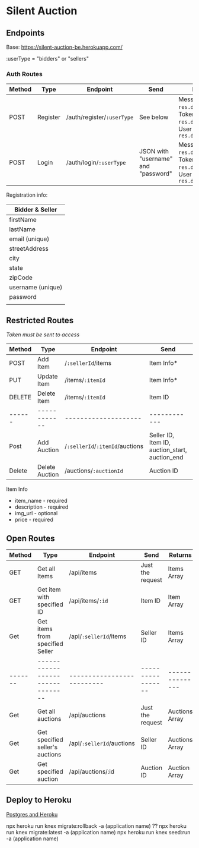 # Silent Auction

## Endpoints

Base: https://silent-auction-be.herokuapp.com/

:userType = "bidders" or "sellers"

### Auth Routes

| Method | Type     | Endpoint                   | Send                                | Returns                                                                               |
| ------ | -------- | -------------------------- | ----------------------------------- | ------------------------------------------------------------------------------------- |
| POST   | Register | /auth/register/`:userType` | See below                           | Message: `res.data.message`, Token: `res.data.token`, User object: `res.data.newUser` |
| POST   | Login    | /auth/login/`:userType`    | JSON with "username" and "password" | Message: `res.data.message`, Token: `res.data.token`, User object: `res.data.user`    |

Registration info:

| Bidder & Seller   |
| ----------------- |
| firstName         |
| lastName          |
| email (unique)    |
| streetAddress     |
| city              |
| state             |
| zipCode           |
| username (unique) |
| password          |
|                   |

## Restricted Routes

*Token must be sent to access*

| Method | Type           | Endpoint                        | Send                                           | Returns                    |
| ------ | -------------- | ------------------------------- | ---------------------------------------------- | -------------------------- |
| POST   | Add Item       | /`:sellerId`/items              | Item Info*                                     | Message, Item object       |
| PUT    | Update Item    | /items/`:itemId`                | Item Info*                                     | Message, Item object       |
| DELETE | Delete Item    | /items/`:itemId`                | Item ID                                        | Message                    |
| ------ | ------------   | --------------------            | ------------                                   | ---------------------      |
| Post   | Add Auction    | /`:sellerId`/`:itemId`/auctions | Seller ID, Item ID, auction_start, auction_end | message, newAuction object |
| Delete | Delete Auction | /auctions/`:auctionId`          | Auction ID                                     | Message                    |

Item Info

- item_name - required
- description - required
- img_url - optional
- price - required

## Open Routes

| Method  | Type                             | Endpoint                   | Send              | Returns         |
| ------- | -------------------------------- | -------------------------- | ----------------- | --------------- |
| GET     | Get all Items                    | /api/items                 | Just the request  | Items Array     |
| GET     | Get item with specified ID       | /api/items/`:id`           | Item ID           | Item Array      |
| Get     | Get items from specified Seller  | /api/`:sellerId`/items     | Seller ID         | Items Array     |
| ------- | -------------------------------- | -------------------------- | ----------------- | --------------- |
| Get     | Get all auctions                 | /api/auctions              | Just the request  | Auctions Array  |
| Get     | Get specified seller's auctions  | /api/`:sellerId`/auctions  | Seller ID         | Auctions Array  |
| Get     | Get specified auction            | /api/auctions/:id          | Auction ID        | Auction Array   |

## Deploy to Heroku

[Postgres and Heroku](https://www.youtube.com/watch?v=4WECh9OVvgk)

npx heroku run knex migrate:rollback -a (application name) ??
npx heroku run knex migrate:latest -a (application name)
npx heroku run knex seed:run -a (application name)
